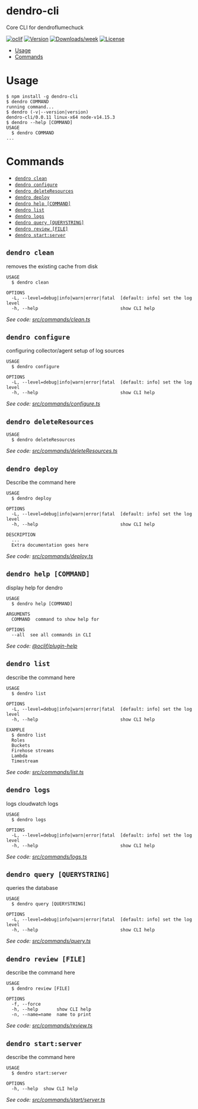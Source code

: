 dendro-cli
==========

Core CLI for dendroflumechuck

[![oclif](https://img.shields.io/badge/cli-oclif-brightgreen.svg)](https://oclif.io)
[![Version](https://img.shields.io/npm/v/dendro-cli.svg)](https://npmjs.org/package/dendro-cli)
[![Downloads/week](https://img.shields.io/npm/dw/dendro-cli.svg)](https://npmjs.org/package/dendro-cli)
[![License](https://img.shields.io/npm/l/dendro-cli.svg)](https://github.com/dendro-naap/dendro-cli/blob/master/package.json)

<!-- toc -->
* [Usage](#usage)
* [Commands](#commands)
<!-- tocstop -->
# Usage
<!-- usage -->
```sh-session
$ npm install -g dendro-cli
$ dendro COMMAND
running command...
$ dendro (-v|--version|version)
dendro-cli/0.0.11 linux-x64 node-v14.15.3
$ dendro --help [COMMAND]
USAGE
  $ dendro COMMAND
...
```
<!-- usagestop -->
# Commands
<!-- commands -->
* [`dendro clean`](#dendro-clean)
* [`dendro configure`](#dendro-configure)
* [`dendro deleteResources`](#dendro-deleteresources)
* [`dendro deploy`](#dendro-deploy)
* [`dendro help [COMMAND]`](#dendro-help-command)
* [`dendro list`](#dendro-list)
* [`dendro logs`](#dendro-logs)
* [`dendro query [QUERYSTRING]`](#dendro-query-querystring)
* [`dendro review [FILE]`](#dendro-review-file)
* [`dendro start:server`](#dendro-startserver)

## `dendro clean`

removes the existing cache from disk

```
USAGE
  $ dendro clean

OPTIONS
  -L, --level=debug|info|warn|error|fatal  [default: info] set the log level
  -h, --help                               show CLI help
```

_See code: [src/commands/clean.ts](https://github.com/dendro-naap/dendro-cli/blob/v0.0.11/src/commands/clean.ts)_

## `dendro configure`

configuring collector/agent setup of log sources

```
USAGE
  $ dendro configure

OPTIONS
  -L, --level=debug|info|warn|error|fatal  [default: info] set the log level
  -h, --help                               show CLI help
```

_See code: [src/commands/configure.ts](https://github.com/dendro-naap/dendro-cli/blob/v0.0.11/src/commands/configure.ts)_

## `dendro deleteResources`

```
USAGE
  $ dendro deleteResources
```

_See code: [src/commands/deleteResources.ts](https://github.com/dendro-naap/dendro-cli/blob/v0.0.11/src/commands/deleteResources.ts)_

## `dendro deploy`

Describe the command here

```
USAGE
  $ dendro deploy

OPTIONS
  -L, --level=debug|info|warn|error|fatal  [default: info] set the log level
  -h, --help                               show CLI help

DESCRIPTION
  ...
  Extra documentation goes here
```

_See code: [src/commands/deploy.ts](https://github.com/dendro-naap/dendro-cli/blob/v0.0.11/src/commands/deploy.ts)_

## `dendro help [COMMAND]`

display help for dendro

```
USAGE
  $ dendro help [COMMAND]

ARGUMENTS
  COMMAND  command to show help for

OPTIONS
  --all  see all commands in CLI
```

_See code: [@oclif/plugin-help](https://github.com/oclif/plugin-help/blob/v3.2.2/src/commands/help.ts)_

## `dendro list`

describe the command here

```
USAGE
  $ dendro list

OPTIONS
  -L, --level=debug|info|warn|error|fatal  [default: info] set the log level
  -h, --help                               show CLI help

EXAMPLE
  $ dendro list
  Roles
  Buckets
  Firehose streams
  Lambda
  Timestream
```

_See code: [src/commands/list.ts](https://github.com/dendro-naap/dendro-cli/blob/v0.0.11/src/commands/list.ts)_

## `dendro logs`

logs cloudwatch logs

```
USAGE
  $ dendro logs

OPTIONS
  -L, --level=debug|info|warn|error|fatal  [default: info] set the log level
  -h, --help                               show CLI help
```

_See code: [src/commands/logs.ts](https://github.com/dendro-naap/dendro-cli/blob/v0.0.11/src/commands/logs.ts)_

## `dendro query [QUERYSTRING]`

queries the database

```
USAGE
  $ dendro query [QUERYSTRING]

OPTIONS
  -L, --level=debug|info|warn|error|fatal  [default: info] set the log level
  -h, --help                               show CLI help
```

_See code: [src/commands/query.ts](https://github.com/dendro-naap/dendro-cli/blob/v0.0.11/src/commands/query.ts)_

## `dendro review [FILE]`

describe the command here

```
USAGE
  $ dendro review [FILE]

OPTIONS
  -f, --force
  -h, --help       show CLI help
  -n, --name=name  name to print
```

_See code: [src/commands/review.ts](https://github.com/dendro-naap/dendro-cli/blob/v0.0.11/src/commands/review.ts)_

## `dendro start:server`

describe the command here

```
USAGE
  $ dendro start:server

OPTIONS
  -h, --help  show CLI help
```

_See code: [src/commands/start/server.ts](https://github.com/dendro-naap/dendro-cli/blob/v0.0.11/src/commands/start/server.ts)_
<!-- commandsstop -->
